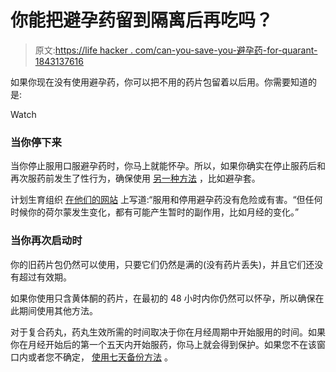 # 你能把避孕药留到隔离后再吃吗？

> 原文:[https://life hacker . com/can-you-save-you-避孕药-for-quarant-1843137616](https://lifehacker.com/can-you-save-your-birth-control-pills-for-after-quarant-1843137616)

如果你现在没有使用避孕药，你可以把不用的药片包留着以后用。你需要知道的是:

Watch

### 当你停下来

当你停止服用口服避孕药时，你马上就能怀孕。所以，如果你确实在停止服药后和再次服药前发生了性行为，确保使用 [另一种方法](https://lifehacker.com/a-basic-guide-to-the-countless-birth-control-options-ou-1673259659) ，比如避孕套。

计划生育组织 [在他们的网站](https://plannedparenthood.tumblr.com/post/616319199847022592/if-i-stop-taking-my-birth-control-pill-during-the?utm_source=twitter&utm_medium=tweet&utm_campaign=healthtwitter&utm_content=pills-april19) 上写道:“服用和停用避孕药没有危险或有害。“但任何时候你的荷尔蒙发生变化，都有可能产生暂时的副作用，比如月经的变化。”

### 当你再次启动时

你的旧药片包仍然可以使用，只要它们仍然是满的(没有药片丢失)，并且它们还没有超过有效期。

如果你使用只含黄体酮的药片，在最初的 48 小时内你仍然可以怀孕，所以确保在此期间使用其他方法。

对于复合药丸，药丸生效所需的时间取决于你在月经周期中开始服用的时间。如果你在月经开始后的第一个五天内开始服药，你马上就会得到保护。如果您不在该窗口内或者您不确定， [使用七天备份方法](https://www.plannedparenthood.org/learn/teens/ask-experts/how-long-does-it-take-for-the-pill-to-become-effective) 。